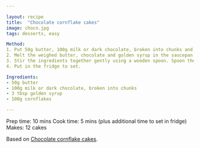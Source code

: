 ```yaml
---

layout: recipe
title:  "Chocolate cornflake cakes"
image: choco.jpg
tags: desserts, easy

Method:
1. Put 50g butter, 100g milk or dark chocolate, broken into chunks and 3 tbsp golden syrup in a saucepan or microwavable bowl. Put 100g cornflakes in another large bowl.
2. Melt the weighed butter, chocolate and golden syrup in the saucepan over a low heat or briefly in the microwave. Allow to cool a little before pouring over the cornflakes.
3. Stir the ingredients together gently using a wooden spoon. Spoon the mixture into 12 cupcake cases arranged on a muffin tray. Decorate with mini eggs.
4. Put in the fridge to set.

Ingredients:
- 50g butter
- 100g milk or dark chocolate, broken into chunks
- 3 tbsp golden syrup
- 100g cornflakes

---
```


Prep time: 10 mins
Cook time: 5 mins (plus additional time to set in fridge)
Makes: 12 cakes

Based on [Chocolate cornflake cakes](https://www.bbcgoodfood.com/recipes/cooking-kids-chocolate-cornflake-cakes-0).